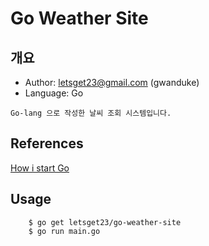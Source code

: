 # Go Weather Site
## 개요
- Author: letsget23@gmail.com (gwanduke)
- Language: Go
```
Go-lang 으로 작성한 날씨 조회 시스템입니다.
```

## References
[How i start Go](http://howistart.org/posts/go/1/index.html)

## Usage
```
    $ go get letsget23/go-weather-site
    $ go run main.go
```